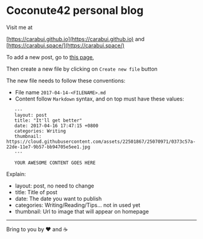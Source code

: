 # Coconute42 personal blog

Visit me at

[https://carabui.github.io](https://carabui.github.io) and [https://carabui.space/](https://carabui.space/)

To add a new post, go to [this page](https://github.com/carabui/carabui.github.io/tree/master/_posts),

Then create a new file by clicking on `Create new file` button


The new file needs to follow these conventions:

- File name `2017-04-14-<FILENAME>.md`
- Content follow `Markdown` syntax, and on top must have these values:

 ```
    ---
    layout: post
    title: "It'll get better"
    date: 2017-04-16 17:47:15 +0800
    categories: Writing
    thumbnail: https://cloud.githubusercontent.com/assets/22501867/25070971/0373c57a-22de-11e7-9b57-bb94705e5ee1.jpg
    ---
    
    YOUR AWESOME CONTENT GOES HERE
 ```
 
 Explain:
 
   - layout:     post, no need to change
   - title:      Title of post
   - date:       The date you want to publish
   - categories: Writing/Reading/Tips... not in used yet
   - thumbnail:  Url to image that will appear on homepage
 ___
 
 Bring to you by :heart: and :coffee:
